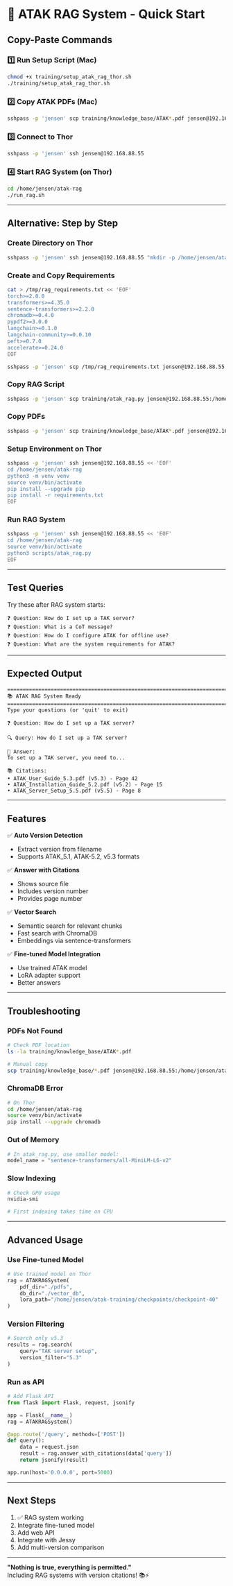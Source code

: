 # 🚀 ATAK RAG System - Quick Start

## Copy-Paste Commands

### 1️⃣ Run Setup Script (Mac)

```bash
chmod +x training/setup_atak_rag_thor.sh
./training/setup_atak_rag_thor.sh
```

### 2️⃣ Copy ATAK PDFs (Mac)

```bash
sshpass -p 'jensen' scp training/knowledge_base/ATAK*.pdf jensen@192.168.88.55:/home/jensen/atak-rag/pdfs/
```

### 3️⃣ Connect to Thor

```bash
sshpass -p 'jensen' ssh jensen@192.168.88.55
```

### 4️⃣ Start RAG System (on Thor)

```bash
cd /home/jensen/atak-rag
./run_rag.sh
```

---

## Alternative: Step by Step

### Create Directory on Thor

```bash
sshpass -p 'jensen' ssh jensen@192.168.88.55 "mkdir -p /home/jensen/atak-rag/{pdfs,vector_db,scripts,logs}"
```

### Create and Copy Requirements

```bash
cat > /tmp/rag_requirements.txt << 'EOF'
torch>=2.0.0
transformers>=4.35.0
sentence-transformers>=2.2.0
chromadb>=0.4.0
pypdf2>=3.0.0
langchain>=0.1.0
langchain-community>=0.0.10
peft>=0.7.0
accelerate>=0.24.0
EOF

sshpass -p 'jensen' scp /tmp/rag_requirements.txt jensen@192.168.88.55:/home/jensen/atak-rag/
```

### Copy RAG Script

```bash
sshpass -p 'jensen' scp training/atak_rag.py jensen@192.168.88.55:/home/jensen/atak-rag/scripts/
```

### Copy PDFs

```bash
sshpass -p 'jensen' scp training/knowledge_base/ATAK*.pdf jensen@192.168.88.55:/home/jensen/atak-rag/pdfs/
```

### Setup Environment on Thor

```bash
sshpass -p 'jensen' ssh jensen@192.168.88.55 << 'EOF'
cd /home/jensen/atak-rag
python3 -m venv venv
source venv/bin/activate
pip install --upgrade pip
pip install -r requirements.txt
EOF
```

### Run RAG System

```bash
sshpass -p 'jensen' ssh jensen@192.168.88.55 << 'EOF'
cd /home/jensen/atak-rag
source venv/bin/activate
python3 scripts/atak_rag.py
EOF
```

---

## Test Queries

Try these after RAG system starts:

```
❓ Question: How do I set up a TAK server?
❓ Question: What is a CoT message?
❓ Question: How do I configure ATAK for offline use?
❓ Question: What are the system requirements for ATAK?
```

---

## Expected Output

```
========================================================================
📚 ATAK RAG System Ready
========================================================================
Type your questions (or 'quit' to exit)

❓ Question: How do I set up a TAK server?

🔍 Query: How do I set up a TAK server?

📝 Answer:
To set up a TAK server, you need to...

📚 Citations:
• ATAK_User_Guide_5.3.pdf (v5.3) - Page 42
• ATAK_Installation_Guide_5.2.pdf (v5.2) - Page 15
• ATAK_Server_Setup_5.5.pdf (v5.5) - Page 8
```

---

## Features

✅ **Auto Version Detection**
- Extract version from filename
- Supports ATAK_5.1, ATAK-5.2, v5.3 formats

✅ **Answer with Citations**
- Shows source file
- Includes version number
- Provides page number

✅ **Vector Search**
- Semantic search for relevant chunks
- Fast search with ChromaDB
- Embeddings via sentence-transformers

✅ **Fine-tuned Model Integration**
- Use trained ATAK model
- LoRA adapter support
- Better answers

---

## Troubleshooting

### PDFs Not Found

```bash
# Check PDF location
ls -la training/knowledge_base/ATAK*.pdf

# Manual copy
scp training/knowledge_base/*.pdf jensen@192.168.88.55:/home/jensen/atak-rag/pdfs/
```

### ChromaDB Error

```bash
# On Thor
cd /home/jensen/atak-rag
source venv/bin/activate
pip install --upgrade chromadb
```

### Out of Memory

```python
# In atak_rag.py, use smaller model:
model_name = "sentence-transformers/all-MiniLM-L6-v2"
```

### Slow Indexing

```bash
# Check GPU usage
nvidia-smi

# First indexing takes time on CPU
```

---

## Advanced Usage

### Use Fine-tuned Model

```python
# Use trained model on Thor
rag = ATAKRAGSystem(
    pdf_dir="./pdfs",
    db_dir="./vector_db",
    lora_path="/home/jensen/atak-training/checkpoints/checkpoint-40"
)
```

### Version Filtering

```python
# Search only v5.3
results = rag.search(
    query="TAK server setup",
    version_filter="5.3"
)
```

### Run as API

```python
# Add Flask API
from flask import Flask, request, jsonify

app = Flask(__name__)
rag = ATAKRAGSystem()

@app.route('/query', methods=['POST'])
def query():
    data = request.json
    result = rag.answer_with_citations(data['query'])
    return jsonify(result)

app.run(host='0.0.0.0', port=5000)
```

---

## Next Steps

1. ✅ RAG system working
2. Integrate fine-tuned model
3. Add web API
4. Integrate with Jessy
5. Add multi-version comparison

---

**"Nothing is true, everything is permitted."**  
Including RAG systems with version citations! 📚⚡

